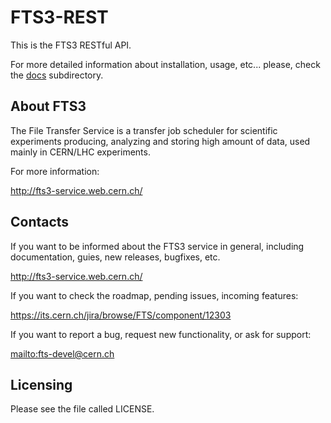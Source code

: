 FTS3-REST
=========

This is the FTS3 RESTful API.

For more detailed information about installation, usage, etc... please, check the [docs](docs/README.md) subdirectory.

About FTS3
----------
The File Transfer Service is a transfer job scheduler for scientific experiments producing, analyzing and storing high amount of data, used mainly in CERN/LHC experiments.

For more information:

http://fts3-service.web.cern.ch/

Contacts
--------
If you want to be informed about the FTS3 service in general, including documentation, guies,
new releases, bugfixes, etc.

<http://fts3-service.web.cern.ch/>

If you want to check the roadmap, pending issues, incoming features:

<https://its.cern.ch/jira/browse/FTS/component/12303>

If you want to report a bug, request new functionality, or ask for support:

<mailto:fts-devel@cern.ch>

Licensing
---------
Please see the file called LICENSE.
